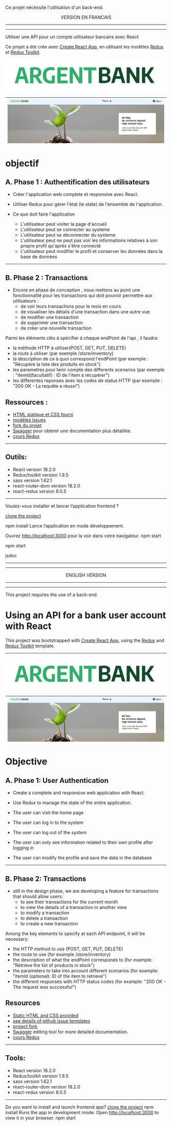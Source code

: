 Ce projet nécéssite l'utilisation d'un back-end. 

<div style="text-align: center; width: 100%">
VERSION EN FRANCAIS  
</div>

___
___
Utiliser une API pour un compte utilisateur bancaire avec React    

Ce projet a été crée avec [Create React App](https://github.com/facebook/create-react-app), en utilisant les modèles [Redux](https://redux.js.org/) et [Redux Toolkit](https://redux-toolkit.js.org/).


<div style="text-align: center; width: 100%">
  <img src="./public/logo_name.jpg" alt="logo">
</div>

|![logo.jpg](/public/logo.jpg) |
|:---:|
# objectif 
## A. Phase 1 : Authentification des utilisateurs

 - Créer l'application web complete et responsive avec React.
 - Utiliser Redux pour gérer l'état (le state) de l'ensemble de l'application.
 - Ce que doit faire l'application 

    - L'utilisateur peut visiter la page d'accueil 
    - L'utilisateur peut se connecter au systeme
    - L'utilisateur peut se déconnecter du systeme
    - L'utilisateur peut ne peut pas voir les informations relatives à son propre profil qu'après s'être connecté 
    - L'utilisateur peut modifier le profil et conserver les données dans la base de données

    
---
## B. Phase 2  : Transactions
- Encore en phase de conception , nous mettons au point une fonctionnalité pour les transactions qui doit pouvoir permettre aux utilisateurs :
    - de voir leurs transactions pour le mois en cours
    - de visualiser les détails d'une transaction dans une autre vue
    - de modifier une transaction
    - de supprimer une transaction
    - de créer une nouvelle transaction

Parmi les éléments clés à spécifier à chaque endPoint de l'api , il faudra: 
- la méthode HTTP à utiliser(POST, GET, PUT, DELETE)
- la route à utiliser (par exemple /store/inventory)
- la description de ce à quoi correspond l'endPoint (par exemple : "Récupère la liste des produits en stock")
- les parametres pour tenir compte des differents scenarios (par exemple : "itemld(facultatif) : ID de l'item à récupérer")
- les differentes reponses avec les codes de status HTTP (par exemple : "200 OK - La requête a réussi")


## Ressources :
 - [HTML statique et CSS fourni](https://github.com/OpenClassrooms-Student-Center/Project-10-Bank-API/tree/master/designs)
 - [modèles issues](https://github.com/OpenClassrooms-Student-Center/Project-10-Bank-API/tree/master/.github/ISSUE_TEMPLATE)
 - [fork du projet](https://github.com/OpenClassrooms-Student-Center/Project-10-Bank-API)
 - [Swagger](https://editor.swagger.io/) pour obtenir une documentation plus détaillée.
 - [cours Redux](https://openclassrooms.com/fr/courses/7150626-utilisez-le-state-manager-redux-pour-gerer-l-etat-de-vos-applications?archived-source=5511091)

---
## Outils:
- React version 18.2.0
- Redux/toolkit version 1.9.5
- sass version 1.62.1
- react-router-dom version 18.2.0
- react-redux version 8.0.5

---
Voulez-vous installer et lancer l’application frontend ?

[clone the project]()

npm install Lance l’application en mode développement.

Ouvrez [http://localhost:3000](http://localhost:3000) pour la voir dans votre navigateur. npm start

npm start

jsdoc
___
___

<div style="text-align: center; width: 100%">
ENGLISH  VERSION     
</div>

___
___

This project requires the use of a back-end. 
# Using an API for a bank user account with React
This project was bootstrapped with [Create React App](https://github.com/facebook/create-react-app), using the [Redux](https://redux.js.org/) and [Redux Toolkit](https://redux-toolkit.js.org/) template.

---

<div style="text-align: center; width: 100%">
  <img src="./public/logo_name.jpg" alt="logo">
</div>

|![logo.jpg](/public/logo.jpg) |
|:---:|

# Objective

## A. Phase 1: User Authentication
- Create a complete and responsive web application with React.
- Use Redux to manage the state of the entire application.

- The user can visit the home page
- The user can log in to the system
- The user can log out of the system
- The user can only see information related to their own profile after logging in
- The user can modify the profile and save the data in the database

---

## B. Phase 2: Transactions
- still in the design phase, we are developing a feature for transactions that should allow users:
    - to see their transactions for the current month
    - to view the details of a transaction in another view
    - to modify a transaction
    - to delete a transaction
    - to create a new transaction

Among the key elements to specify at each API endpoint, it will be necessary:
- the HTTP method to use (POST, GET, PUT, DELETE)
- the route to use (for example /store/inventory)
- the description of what the endPoint corresponds to (for example: "Retrieve the list of products in stock")
- the parameters to take into account different scenarios (for example: "itemld (optional): ID of the item to retrieve")
- the different responses with HTTP status codes (for example: "200 OK - The request was successful")

## Resources
- [Static HTML and CSS provided](https://github.com/OpenClassrooms-Student-Center/Project-10-Bank-API/tree/master/designs)
- [see details of github issue templates](https://github.com/OpenClassrooms-Student-Center/Project-10-Bank-API/tree/master/.github/ISSUE_TEMPLATE)
- [project fork](https://github.com/OpenClassrooms-Student-Center/Project-10-Bank-API)
- [Swagger](https://editor.swagger.io/) editing tool for more detailed documentation.
- [cours Redux](https://openclassrooms.com/fr/courses/7150626-utilisez-le-state-manager-redux-pour-gerer-l-etat-de-vos-applications?archived-source=5511091)
---

## Tools:
- React version 18.2.0
- Redux/toolkit version 1.9.5
- sass version 1.62.1
- react-router-dom version 18.2.0
- react-redux version 8.0.5

---

Do you want to install and launch frontend app?
[clone the project]()
npm install
Runs the app in development mode.
Open [http://localhost:3000](http://localhost:3000) to view it in your browser.
npm start



